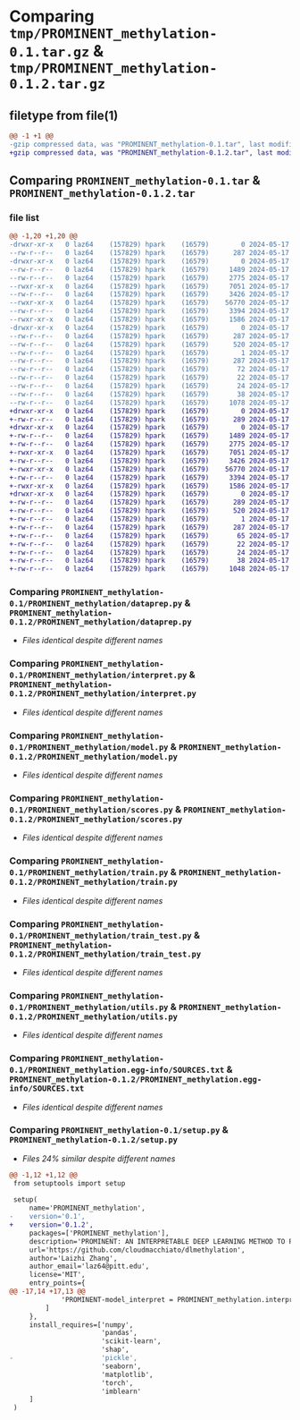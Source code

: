# Comparing `tmp/PROMINENT_methylation-0.1.tar.gz` & `tmp/PROMINENT_methylation-0.1.2.tar.gz`

## filetype from file(1)

```diff
@@ -1 +1 @@
-gzip compressed data, was "PROMINENT_methylation-0.1.tar", last modified: Fri May 17 08:13:17 2024, max compression
+gzip compressed data, was "PROMINENT_methylation-0.1.2.tar", last modified: Fri May 17 09:04:43 2024, max compression
```

## Comparing `PROMINENT_methylation-0.1.tar` & `PROMINENT_methylation-0.1.2.tar`

### file list

```diff
@@ -1,20 +1,20 @@
-drwxr-xr-x   0 laz64    (157829) hpark    (16579)        0 2024-05-17 08:13:17.111811 PROMINENT_methylation-0.1/
--rw-r--r--   0 laz64    (157829) hpark    (16579)      287 2024-05-17 08:13:17.110867 PROMINENT_methylation-0.1/PKG-INFO
-drwxr-xr-x   0 laz64    (157829) hpark    (16579)        0 2024-05-17 08:13:17.079010 PROMINENT_methylation-0.1/PROMINENT_methylation/
--rw-r--r--   0 laz64    (157829) hpark    (16579)     1489 2024-05-17 07:21:16.000000 PROMINENT_methylation-0.1/PROMINENT_methylation/dataprep.py
--rw-r--r--   0 laz64    (157829) hpark    (16579)     2775 2024-05-17 07:21:16.000000 PROMINENT_methylation-0.1/PROMINENT_methylation/interpret.py
--rwxr-xr-x   0 laz64    (157829) hpark    (16579)     7051 2024-05-17 07:21:16.000000 PROMINENT_methylation-0.1/PROMINENT_methylation/model.py
--rw-r--r--   0 laz64    (157829) hpark    (16579)     3426 2024-05-17 07:21:16.000000 PROMINENT_methylation-0.1/PROMINENT_methylation/scores.py
--rwxr-xr-x   0 laz64    (157829) hpark    (16579)    56770 2024-05-17 07:21:16.000000 PROMINENT_methylation-0.1/PROMINENT_methylation/train.py
--rw-r--r--   0 laz64    (157829) hpark    (16579)     3394 2024-05-17 07:21:16.000000 PROMINENT_methylation-0.1/PROMINENT_methylation/train_test.py
--rwxr-xr-x   0 laz64    (157829) hpark    (16579)     1586 2024-05-17 07:21:16.000000 PROMINENT_methylation-0.1/PROMINENT_methylation/utils.py
-drwxr-xr-x   0 laz64    (157829) hpark    (16579)        0 2024-05-17 08:13:17.105414 PROMINENT_methylation-0.1/PROMINENT_methylation.egg-info/
--rw-r--r--   0 laz64    (157829) hpark    (16579)      287 2024-05-17 08:13:16.000000 PROMINENT_methylation-0.1/PROMINENT_methylation.egg-info/PKG-INFO
--rw-r--r--   0 laz64    (157829) hpark    (16579)      520 2024-05-17 08:13:16.000000 PROMINENT_methylation-0.1/PROMINENT_methylation.egg-info/SOURCES.txt
--rw-r--r--   0 laz64    (157829) hpark    (16579)        1 2024-05-17 08:13:16.000000 PROMINENT_methylation-0.1/PROMINENT_methylation.egg-info/dependency_links.txt
--rw-r--r--   0 laz64    (157829) hpark    (16579)      287 2024-05-17 08:13:16.000000 PROMINENT_methylation-0.1/PROMINENT_methylation.egg-info/entry_points.txt
--rw-r--r--   0 laz64    (157829) hpark    (16579)       72 2024-05-17 08:13:16.000000 PROMINENT_methylation-0.1/PROMINENT_methylation.egg-info/requires.txt
--rw-r--r--   0 laz64    (157829) hpark    (16579)       22 2024-05-17 08:13:16.000000 PROMINENT_methylation-0.1/PROMINENT_methylation.egg-info/top_level.txt
--rw-r--r--   0 laz64    (157829) hpark    (16579)       24 2024-05-17 07:22:16.000000 PROMINENT_methylation-0.1/README.md
--rw-r--r--   0 laz64    (157829) hpark    (16579)       38 2024-05-17 08:13:17.112960 PROMINENT_methylation-0.1/setup.cfg
--rw-r--r--   0 laz64    (157829) hpark    (16579)     1078 2024-05-17 08:00:18.000000 PROMINENT_methylation-0.1/setup.py
+drwxr-xr-x   0 laz64    (157829) hpark    (16579)        0 2024-05-17 09:04:43.702788 PROMINENT_methylation-0.1.2/
+-rw-r--r--   0 laz64    (157829) hpark    (16579)      289 2024-05-17 09:04:43.701033 PROMINENT_methylation-0.1.2/PKG-INFO
+drwxr-xr-x   0 laz64    (157829) hpark    (16579)        0 2024-05-17 09:04:43.618284 PROMINENT_methylation-0.1.2/PROMINENT_methylation/
+-rw-r--r--   0 laz64    (157829) hpark    (16579)     1489 2024-05-17 07:21:16.000000 PROMINENT_methylation-0.1.2/PROMINENT_methylation/dataprep.py
+-rw-r--r--   0 laz64    (157829) hpark    (16579)     2775 2024-05-17 07:21:16.000000 PROMINENT_methylation-0.1.2/PROMINENT_methylation/interpret.py
+-rwxr-xr-x   0 laz64    (157829) hpark    (16579)     7051 2024-05-17 07:21:16.000000 PROMINENT_methylation-0.1.2/PROMINENT_methylation/model.py
+-rw-r--r--   0 laz64    (157829) hpark    (16579)     3426 2024-05-17 07:21:16.000000 PROMINENT_methylation-0.1.2/PROMINENT_methylation/scores.py
+-rwxr-xr-x   0 laz64    (157829) hpark    (16579)    56770 2024-05-17 07:21:16.000000 PROMINENT_methylation-0.1.2/PROMINENT_methylation/train.py
+-rw-r--r--   0 laz64    (157829) hpark    (16579)     3394 2024-05-17 07:21:16.000000 PROMINENT_methylation-0.1.2/PROMINENT_methylation/train_test.py
+-rwxr-xr-x   0 laz64    (157829) hpark    (16579)     1586 2024-05-17 07:21:16.000000 PROMINENT_methylation-0.1.2/PROMINENT_methylation/utils.py
+drwxr-xr-x   0 laz64    (157829) hpark    (16579)        0 2024-05-17 09:04:43.686913 PROMINENT_methylation-0.1.2/PROMINENT_methylation.egg-info/
+-rw-r--r--   0 laz64    (157829) hpark    (16579)      289 2024-05-17 09:04:43.000000 PROMINENT_methylation-0.1.2/PROMINENT_methylation.egg-info/PKG-INFO
+-rw-r--r--   0 laz64    (157829) hpark    (16579)      520 2024-05-17 09:04:43.000000 PROMINENT_methylation-0.1.2/PROMINENT_methylation.egg-info/SOURCES.txt
+-rw-r--r--   0 laz64    (157829) hpark    (16579)        1 2024-05-17 09:04:43.000000 PROMINENT_methylation-0.1.2/PROMINENT_methylation.egg-info/dependency_links.txt
+-rw-r--r--   0 laz64    (157829) hpark    (16579)      287 2024-05-17 09:04:43.000000 PROMINENT_methylation-0.1.2/PROMINENT_methylation.egg-info/entry_points.txt
+-rw-r--r--   0 laz64    (157829) hpark    (16579)       65 2024-05-17 09:04:43.000000 PROMINENT_methylation-0.1.2/PROMINENT_methylation.egg-info/requires.txt
+-rw-r--r--   0 laz64    (157829) hpark    (16579)       22 2024-05-17 09:04:43.000000 PROMINENT_methylation-0.1.2/PROMINENT_methylation.egg-info/top_level.txt
+-rw-r--r--   0 laz64    (157829) hpark    (16579)       24 2024-05-17 07:22:16.000000 PROMINENT_methylation-0.1.2/README.md
+-rw-r--r--   0 laz64    (157829) hpark    (16579)       38 2024-05-17 09:04:43.704727 PROMINENT_methylation-0.1.2/setup.cfg
+-rw-r--r--   0 laz64    (157829) hpark    (16579)     1048 2024-05-17 09:04:34.000000 PROMINENT_methylation-0.1.2/setup.py
```

### Comparing `PROMINENT_methylation-0.1/PROMINENT_methylation/dataprep.py` & `PROMINENT_methylation-0.1.2/PROMINENT_methylation/dataprep.py`

 * *Files identical despite different names*

### Comparing `PROMINENT_methylation-0.1/PROMINENT_methylation/interpret.py` & `PROMINENT_methylation-0.1.2/PROMINENT_methylation/interpret.py`

 * *Files identical despite different names*

### Comparing `PROMINENT_methylation-0.1/PROMINENT_methylation/model.py` & `PROMINENT_methylation-0.1.2/PROMINENT_methylation/model.py`

 * *Files identical despite different names*

### Comparing `PROMINENT_methylation-0.1/PROMINENT_methylation/scores.py` & `PROMINENT_methylation-0.1.2/PROMINENT_methylation/scores.py`

 * *Files identical despite different names*

### Comparing `PROMINENT_methylation-0.1/PROMINENT_methylation/train.py` & `PROMINENT_methylation-0.1.2/PROMINENT_methylation/train.py`

 * *Files identical despite different names*

### Comparing `PROMINENT_methylation-0.1/PROMINENT_methylation/train_test.py` & `PROMINENT_methylation-0.1.2/PROMINENT_methylation/train_test.py`

 * *Files identical despite different names*

### Comparing `PROMINENT_methylation-0.1/PROMINENT_methylation/utils.py` & `PROMINENT_methylation-0.1.2/PROMINENT_methylation/utils.py`

 * *Files identical despite different names*

### Comparing `PROMINENT_methylation-0.1/PROMINENT_methylation.egg-info/SOURCES.txt` & `PROMINENT_methylation-0.1.2/PROMINENT_methylation.egg-info/SOURCES.txt`

 * *Files identical despite different names*

### Comparing `PROMINENT_methylation-0.1/setup.py` & `PROMINENT_methylation-0.1.2/setup.py`

 * *Files 24% similar despite different names*

```diff
@@ -1,12 +1,12 @@
 from setuptools import setup
 
 setup(
     name='PROMINENT_methylation',
-    version='0.1',
+    version='0.1.2',
     packages=['PROMINENT_methylation'],
     description='PROMINENT: AN INTERPRETABLE DEEP LEARNING METHOD TO PREDICT PHENOTYPES USING DNA METHYLATION',
     url='https://github.com/cloudmacchiato/dlmethylation',
     author='Laizhi Zhang',
     author_email='laz64@pitt.edu',
     license='MIT',
     entry_points={
@@ -17,14 +17,13 @@
             'PROMINENT-model_interpret = PROMINENT_methylation.interpret:get_feature_importance'
         ]
     },
     install_requires=['numpy',
                       'pandas',
                       'scikit-learn',
                       'shap',
-                      'pickle',
                       'seaborn',
                       'matplotlib',
                       'torch',
                       'imblearn'
     ]
 )
```

